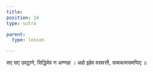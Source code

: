 ```yaml
---
title:
position: 14
type: sutra

parent:
  type: lesson

---
```


सए सए उवट्ठाणे, सिद्धिमेव ण अण्णहा ।
अहो इहेव वसवत्ती, सव्वकामसमप्पिए ॥

